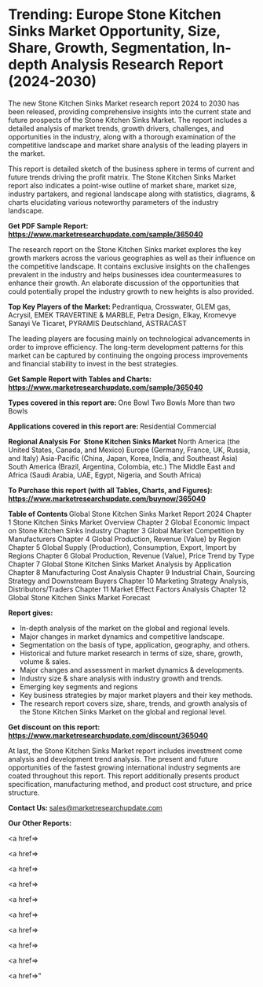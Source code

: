 # Trending: Europe Stone Kitchen Sinks Market Opportunity, Size, Share, Growth, Segmentation, In-depth Analysis Research Report (2024-2030)

The new Stone Kitchen Sinks Market research report 2024 to 2030 has been released, providing comprehensive insights into the current state and future prospects of the Stone Kitchen Sinks Market. The report includes a detailed analysis of market trends, growth drivers, challenges, and opportunities in the industry, along with a thorough examination of the competitive landscape and market share analysis of the leading players in the market.

This report is detailed sketch of the business sphere in terms of current and future trends driving the profit matrix. The Stone Kitchen Sinks Market report also indicates a point-wise outline of market share, market size, industry partakers, and regional landscape along with statistics, diagrams, &amp; charts elucidating various noteworthy parameters of the industry landscape.

<strong><b>Get PDF Sample Report: <a href=https://www.marketresearchupdate.com/sample/365040>https://www.marketresearchupdate.com/sample/365040</a></b></strong>

The research report on the Stone Kitchen Sinks market explores the key growth markers across the various geographies as well as their influence on the competitive landscape. It contains exclusive insights on the challenges prevalent in the industry and helps businesses idea countermeasures to enhance their growth. An elaborate discussion of the opportunities that could potentially propel the industry growth to new heights is also provided.

<strong><b>Top Key Players of the Market:
</b></strong>Pedrantiqua, Crosswater, GLEM gas, Acrysil, EMEK TRAVERTINE & MARBLE, Petra Design, Elkay, Kromevye Sanayi Ve Ticaret, PYRAMIS Deutschland, ASTRACAST<strong><b>
</b></strong>

The leading players are focusing mainly on technological advancements in order to improve efficiency. The long-term development patterns for this market can be captured by continuing the ongoing process improvements and financial stability to invest in the best strategies.

<strong><b>Get Sample Report with Tables and Charts: <a href=https://www.marketresearchupdate.com/sample/365040>https://www.marketresearchupdate.com/sample/365040</a></b></strong>

<strong><b>Types covered in this report are:
</b></strong>One Bowl
Two Bowls
More than two Bowls<strong><b>
</b></strong>

<strong><b>Applications covered in this report are:
</b></strong>Residential
Commercial<strong><b>
</b></strong>

<strong><b>Regional Analysis For  Stone Kitchen Sinks Market</b></strong><strong><b>
</b></strong>North America (the United States, Canada, and Mexico)
Europe (Germany, France, UK, Russia, and Italy)
Asia-Pacific (China, Japan, Korea, India, and Southeast Asia)
South America (Brazil, Argentina, Colombia, etc.)
The Middle East and Africa (Saudi Arabia, UAE, Egypt, Nigeria, and South Africa)

<strong><b>To Purchase this report (with all Tables, Charts, and Figures): <a href=https://www.marketresearchupdate.com/buynow/365040>https://www.marketresearchupdate.com/buynow/365040</a></b></strong>

<strong><b>Table of Contents</b></strong><strong><b>
</b></strong>Global Stone Kitchen Sinks Market Report 2024
Chapter 1 Stone Kitchen Sinks Market Overview
Chapter 2 Global Economic Impact on Stone Kitchen Sinks Industry
Chapter 3 Global Market Competition by Manufacturers
Chapter 4 Global Production, Revenue (Value) by Region
Chapter 5 Global Supply (Production), Consumption, Export, Import by Regions
Chapter 6 Global Production, Revenue (Value), Price Trend by Type
Chapter 7 Global Stone Kitchen Sinks Market Analysis by Application
Chapter 8 Manufacturing Cost Analysis
Chapter 9 Industrial Chain, Sourcing Strategy and Downstream Buyers
Chapter 10 Marketing Strategy Analysis, Distributors/Traders
Chapter 11 Market Effect Factors Analysis
Chapter 12 Global Stone Kitchen Sinks Market Forecast

<strong><b>Report gives:</b></strong>

- In-depth analysis of the market on the global and regional levels.
- Major changes in market dynamics and competitive landscape.
- Segmentation on the basis of type, application, geography, and others.
- Historical and future market research in terms of size, share, growth, volume &amp; sales.
- Major changes and assessment in market dynamics &amp; developments.
- Industry size &amp; share analysis with industry growth and trends.
- Emerging key segments and regions
- Key business strategies by major market players and their key methods.
- The research report covers size, share, trends, and growth analysis of the Stone Kitchen Sinks Market on the global and regional level.

<strong><b>Get discount on this report: <a href=https://www.marketresearchupdate.com/discount/365040>https://www.marketresearchupdate.com/discount/365040</a></b></strong>

At last, the Stone Kitchen Sinks Market report includes investment come analysis and development trend analysis. The present and future opportunities of the fastest growing international industry segments are coated throughout this report. This report additionally presents product specification, manufacturing method, and product cost structure, and price structure.

<strong><b>Contact Us:
</b></strong>sales@marketresearchupdate.com

<strong>Our Other Reports:</strong>

<a href=></a>

<a href=></a>

<a href=></a>

<a href=></a>

<a href=></a>

<a href=></a>

<a href=></a>

<a href=></a>

<a href=></a>

<a href=></a>"
